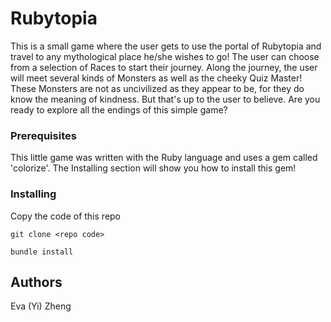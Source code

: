 # Rubytopia

This is a small game where the user gets to use the portal of Rubytopia and travel to any mythological place he/she wishes to go! The user can choose from a selection of Races to start their journey. Along the journey, the user will meet several kinds of Monsters as well as the cheeky Quiz Master! These Monsters are not as uncivilized as they appear to be, for they do know the meaning of kindness. But that's up to the user to believe. Are you ready to explore all the endings of this simple game?  


### Prerequisites

This little game was written with the Ruby language and uses a gem called 'colorize'. The Installing section will show you how to install this gem! 

### Installing
    
Copy the code of this repo

    git clone <repo code>

    bundle install

## Authors
Eva (Yi) Zheng
